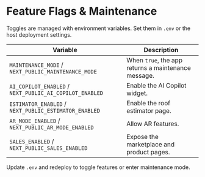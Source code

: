 # Feature Flags & Maintenance

Toggles are managed with environment variables. Set them in `.env` or the host deployment settings.

| Variable | Description |
| --- | --- |
| `MAINTENANCE_MODE` / `NEXT_PUBLIC_MAINTENANCE_MODE` | When `true`, the app returns a maintenance message. |
| `AI_COPILOT_ENABLED` / `NEXT_PUBLIC_AI_COPILOT_ENABLED` | Enable the AI Copilot widget. |
| `ESTIMATOR_ENABLED` / `NEXT_PUBLIC_ESTIMATOR_ENABLED` | Enable the roof estimator page. |
| `AR_MODE_ENABLED` / `NEXT_PUBLIC_AR_MODE_ENABLED` | Allow AR features. |
| `SALES_ENABLED` / `NEXT_PUBLIC_SALES_ENABLED` | Expose the marketplace and product pages. |

Update `.env` and redeploy to toggle features or enter maintenance mode.

